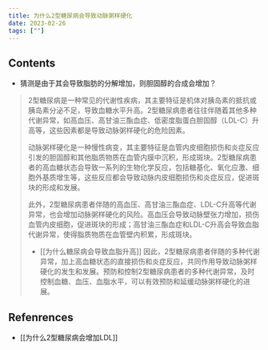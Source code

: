 ```yaml
---
title: 为什么2型糖尿病会导致动脉粥样硬化
date: 2023-02-26
tags: [""]
--- 
```


## Contents
- 猜测是由于其会导致脂肪的分解增加，则胆固醇的合成会增加？

<blockquote cite="">
  2型糖尿病是一种常见的代谢性疾病，其主要特征是机体对胰岛素的抵抗或胰岛素分泌不足，导致血糖水平升高。2型糖尿病患者往往伴随着其他多种代谢异常，如高血压、高甘油三酯血症、低密度脂蛋白胆固醇（LDL-C）升高等，这些因素都是导致动脉粥样硬化的危险因素。

动脉粥样硬化是一种慢性病变，其主要特征是血管内皮细胞损伤和炎症反应引发的胆固醇和其他脂质物质在血管内膜中沉积，形成斑块。2型糖尿病患者的高血糖状态会导致一系列的生物化学反应，包括糖基化、氧化应激、细胞外基质增生等，这些反应都会导致动脉内皮细胞损伤和炎症反应，促进斑块的形成和发展。

此外，2型糖尿病患者伴随的高血压、高甘油三酯血症、LDL-C升高等代谢异常，也会增加动脉粥样硬化的风险。高血压会导致动脉壁张力增加，损伤血管内皮细胞，促进斑块的形成；高甘油三酯血症和LDL-C升高会导致血脂代谢异常，使得脂质物质在血管壁内积累，形成斑块。
- [[为什么糖尿病会导致血脂升高]]
因此，2型糖尿病患者伴随的多种代谢异常，加上高血糖状态的直接损伤和炎症反应，共同作用导致动脉粥样硬化的发生和发展。预防和控制2型糖尿病患者的多种代谢异常，及时控制血糖、血压、血脂水平，可以有效预防和延缓动脉粥样硬化的进展。

</blockquote>

## Refenrences
- [[为什么2型糖尿病会增加LDL]]


